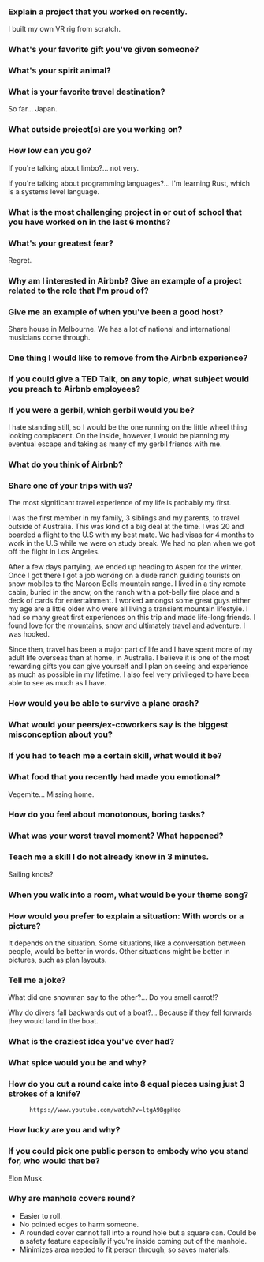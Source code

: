 
### Explain a project that you worked on recently.

I built my own VR rig from scratch.

### What's your favorite gift you've given someone?

### What's your spirit animal?



### What is your favorite travel destination?

So far... Japan.

### What outside project(s) are you working on?

### How low can you go?

If you're talking about limbo?... not very.

If you're talking about programming languages?... I'm learning Rust, which is a systems level language.

### What is the most challenging project in or out of school that you have worked on in the last 6 months?

### What's your greatest fear?

Regret.

### Why am I interested in Airbnb? Give an example of a project related to the role that I'm proud of?

### Give me an example of when you've been a good host?

Share house in Melbourne. We has a lot of national and international musicians come through.

### One thing I would like to remove from the Airbnb experience?

### If you could give a TED Talk, on any topic, what subject would you preach to Airbnb employees?



### If you were a gerbil, which gerbil would you be?

I hate standing still, so I would be the one running on the little wheel thing looking complacent. On the inside, however, I would be planning my eventual escape and taking as many of my gerbil friends with me.

### What do you think of Airbnb?

### Share one of your trips with us?

The most significant travel experience of my life is probably my first.

I was the first member in my family, 3 siblings and my parents, to travel outside of Australia. This was kind of a big deal at the time. I was 20 and boarded a flight to the U.S with my best mate. We had visas for 4 months to work in the U.S while we were on study break. We had no plan when we got off the flight in Los Angeles.

After a few days partying, we ended up heading to Aspen for the winter. Once I got there I got a job working on a dude ranch guiding tourists on snow mobiles to the Maroon Bells mountain range. I lived in a tiny remote cabin, buried in the snow, on the ranch with a pot-belly fire place and a deck of cards for entertainment. I worked amongst some great guys either my age are a little older who were all living a transient mountain lifestyle. I had so many great first experiences on this trip and made life-long friends. I found love for the mountains, snow and ultimately travel and adventure. I was hooked.

Since then, travel has been a major part of life and I have spent more of my adult life overseas than at home, in Australia. I believe it is one of the most rewarding gifts you can give yourself and I plan on seeing and experience as much as possible in my lifetime. I also feel very privileged to have been able to see as much as I have.

### How would you be able to survive a plane crash?

### What would your peers/ex-coworkers say is the biggest misconception about you?

### If you had to teach me a certain skill, what would it be?

### What food that you recently had made you emotional?

Vegemite... Missing home.

### How do you feel about monotonous, boring tasks?

### What was your worst travel moment? What happened?



### Teach me a skill I do not already know in 3 minutes.

Sailing knots?

### When you walk into a room, what would be your theme song?

### How would you prefer to explain a situation: With words or a picture?

It depends on the situation. Some situations, like a conversation between people, would be better in words. Other situations might be better in pictures, such as plan layouts.

### Tell me a joke?

What did one snowman say to the other?... Do you smell carrot!?

Why do divers fall backwards out of a boat?... Because if they fell forwards they would land in the boat.

### What is the craziest idea you've ever had?

### What spice would you be and why?

### How do you cut a round cake into 8 equal pieces using just 3 strokes of a knife?

          https://www.youtube.com/watch?v=ltgA9BgpHqo
### How lucky are you and why?

### If you could pick one public person to embody who you stand for, who would that be?

Elon Musk.

### Why are manhole covers round?

* Easier to roll.
* No pointed edges to harm someone.
* A rounded cover cannot fall into a round hole but a square can. Could be a safety feature especially if you're inside coming out of the manhole.
* Minimizes area needed to fit person through, so saves materials.  






